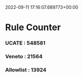 2022-09-11 17:16:07.689773+00:00
# Rule Counter 
 ### UCATE : 548581

 ### Veneto : 21564

 ### Allowlist : 13924